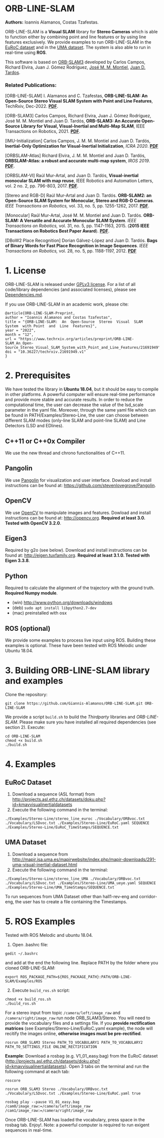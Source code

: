 # ORB-LINE-SLAM

**Authors:** Ioannis Alamanos, Costas Tzafestas.

ORB-LINE-SLAM is a **Visual SLAM** library for **Stereo Cameras** which is able to function either by combining point and line features or by using line features exclusively. We provide examples to run ORB-LINE-SLAM in the [EuRoC dataset](http://projects.asl.ethz.ch/datasets/doku.php?id=kmavvisualinertialdatasets) and in the [UMA dataset](http://mapir.isa.uma.es/mapirwebsite/index.php/mapir-downloads/291-uma-visual-inertial-dataset.html). The system is also able to run in real-time using **ROS**.

This software is based on [ORB-SLAM3](https://github.com/UZ-SLAMLab/ORB_SLAM3) developed by Carlos Campos, Richard Elvira, Juan J. Gómez Rodríguez, [José M. M. Montiel](http://webdiis.unizar.es/~josemari/), [Juan D. Tardos](http://webdiis.unizar.es/~jdtardos/).

### Related Publications:

[ORB-LINE-SLAM] I. Alamanos and C. Tzafestas, **ORB-LINE-SLAM: An Open-Source Stereo Visual SLAM System with Point and Line Features**, TechRxiv, Dec-2022. **[PDF](https://doi.org/10.36227/techrxiv.21691949.v1)**.

[ORB-SLAM3] Carlos Campos, Richard Elvira, Juan J. Gómez Rodríguez, José M. M. Montiel and Juan D. Tardós, **ORB-SLAM3: An Accurate Open-Source Library for Visual, Visual-Inertial and Multi-Map SLAM**, IEEE Transactions on Robotics, 2021. **[PDF](https://arxiv.org/pdf/2007.11898.pdf)**.

[IMU-Initialization] Carlos Campos, J. M. M. Montiel and Juan D. Tardós, **Inertial-Only Optimization for Visual-Inertial Initialization**, *ICRA 2020*. **[PDF](https://arxiv.org/pdf/2003.05766.pdf)**

[ORBSLAM-Atlas] Richard Elvira, J. M. M. Montiel and Juan D. Tardós, **ORBSLAM-Atlas: a robust and accurate multi-map system**, *IROS 2019*. **[PDF](https://arxiv.org/pdf/1908.11585.pdf)**.

[ORBSLAM-VI] Raúl Mur-Artal, and Juan D. Tardós, **Visual-inertial monocular SLAM with map reuse**, IEEE Robotics and Automation Letters, vol. 2 no. 2, pp. 796-803, 2017. **[PDF](https://arxiv.org/pdf/1610.05949.pdf)**. 

[Stereo and RGB-D] Raúl Mur-Artal and Juan D. Tardós. **ORB-SLAM2: an Open-Source SLAM System for Monocular, Stereo and RGB-D Cameras**. *IEEE Transactions on Robotics,* vol. 33, no. 5, pp. 1255-1262, 2017. **[PDF](https://arxiv.org/pdf/1610.06475.pdf)**.

[Monocular] Raúl Mur-Artal, José M. M. Montiel and Juan D. Tardós. **ORB-SLAM: A Versatile and Accurate Monocular SLAM System**. *IEEE Transactions on Robotics,* vol. 31, no. 5, pp. 1147-1163, 2015. (**2015 IEEE Transactions on Robotics Best Paper Award**). **[PDF](https://arxiv.org/pdf/1502.00956.pdf)**.

[DBoW2 Place Recognition] Dorian Gálvez-López and Juan D. Tardós. **Bags of Binary Words for Fast Place Recognition in Image Sequences**. *IEEE Transactions on Robotics,* vol. 28, no. 5, pp. 1188-1197, 2012. **[PDF](http://doriangalvez.com/php/dl.php?dlp=GalvezTRO12.pdf)**

# 1. License

ORB-LINE-SLAM is released under [GPLv3 license](https://github.com/Giannis-Alamanos/ORB-LINE-SLAM/blob/main/LICENSE). For a list of all code/library dependencies (and associated licenses), please see [Dependencies.md](https://github.com/Giannis-Alamanos/ORB-LINE-SLAM/blob/main/Dependencies.md).

If you use ORB-LINE-SLAM in an academic work, please cite:

```
@article{ORB-LINE-SLAM-Preprint,
author = "Ioannis Alamanos and Costas Tzafestas",
title = "{ORB-LINE-SLAM:  An  Open-Source  Stereo  Visual  SLAM  System  with Point  and  Line  Features}",
year = "2022",
month = "12",
url = "https://www.techrxiv.org/articles/preprint/ORB-LINE-SLAM_An_Open-Source_Stereo_Visual_SLAM_System_with_Point_and_Line_Features/21691949",
doi = "10.36227/techrxiv.21691949.v1"
}
```

# 2. Prerequisites
We have tested the library in **Ubuntu 18.04**, but it should be easy to compile in other platforms. A powerful computer will ensure real-time performance and provide more stable and accurate results. In order to reduce the computational time, the user can decrease the value of the lsd_scale parameter in the yaml file. Moreover, through the same yaml file which can be found in PATH/Examples/Stereo-Line, the user can choose between different SLAM modes (only-line SLAM and point-line SLAM) and Line Detectors (LSD and EDlines).

## C++11 or C++0x Compiler
We use the new thread and chrono functionalities of C++11.

## Pangolin
We use [Pangolin](https://github.com/stevenlovegrove/Pangolin) for visualization and user interface. Dowload and install instructions can be found at: https://github.com/stevenlovegrove/Pangolin.

## OpenCV
We use [OpenCV](http://opencv.org) to manipulate images and features. Dowload and install instructions can be found at: http://opencv.org. **Required at least 3.0. Tested with OpenCV 3.2.0**.

## Eigen3
Required by g2o (see below). Download and install instructions can be found at: http://eigen.tuxfamily.org. **Required at least 3.1.0. Tested with Eigen 3.3.8**.

## Python
Required to calculate the alignment of the trajectory with the ground truth. **Required Numpy module**.

* (win) http://www.python.org/downloads/windows
* (deb) `sudo apt install libpython2.7-dev`
* (mac) preinstalled with osx

## ROS (optional)

We provide some examples to process live input using ROS. Building these examples is optional. These have been tested with ROS Melodic under Ubuntu 18.04.

# 3. Building ORB-LINE-SLAM library and examples

Clone the repository:
```
git clone https://github.com/Giannis-Alamanos/ORB-LINE-SLAM.git ORB-LINE-SLAM
```

We provide a script `build.sh` to build the *Thirdparty* libraries and *ORB-LINE-SLAM*. Please make sure you have installed all required dependencies (see section 2). Execute:
```
cd ORB-LINE-SLAM
chmod +x build.sh
./build.sh
```


# 4. Examples

## EuRoC Dataset

1. Download a sequence (ASL format) from http://projects.asl.ethz.ch/datasets/doku.php?id=kmavvisualinertialdatasets
2. Execute the following command in the terminal:

```
./Examples/Stereo-Line/stereo_line_euroc ./Vocabulary/ORBvoc.txt ./Vocabulary/LSDvoc.txt ./Examples/Stereo-Line/EuRoC.yaml SEQUENCE ./Examples/Stereo-Line/EuRoC_TimeStamps/SEQUENCE.txt
```

## UMA Dataset

1. Download a sequence from http://mapir.isa.uma.es/mapirwebsite/index.php/mapir-downloads/291-uma-visual-inertial-dataset.html
2. Execute the following command in the terminal:

```
./Examples/Stereo-Line/stereo_line_UMA ./Vocabulary/ORBvoc.txt ./Vocabulary/LSDvoc.txt ./Examples/Stereo-Line/UMA_ueye.yaml SEQUENCE ./Examples/Stereo-Line/UMA_TimeStamps/SEQUENCE.txt
```

To run sequences from UMA Dataset other than hall1-rev-eng and corridor-eng, the user has to create a file containing the Timestamps.

# 5. ROS Examples

Tested with ROS Melodic and ubuntu 18.04.


1. Open .bashrc file:
  ```
  gedit ~/.bashrc
  ```
and add at the end the following line. Replace PATH by the folder where you cloned ORB-LINE-SLAM:

  ```
  export ROS_PACKAGE_PATH=${ROS_PACKAGE_PATH}:PATH/ORB-LINE-SLAM/Examples/ROS
  ```

2. Execute `build_ros.sh` script:

  ```
  chmod +x build_ros.sh
  ./build_ros.sh
  ```
  
For a stereo input from topic `/camera/left/image_raw` and `/camera/right/image_raw` run node ORB_SLAM3/Stereo. You will need to provide the vocabulary files and a settings file. If you **provide rectification matrices** (see Examples/Stereo-Line/EuRoC.yaml example), the node will recitify the images online, **otherwise images must be pre-rectified**.

  ```
  rosrun ORB_SLAM3 Stereo PATH_TO_VOCABULARY1 PATH_TO_VOCABULARY2 PATH_TO_SETTINGS_FILE ONLINE_RECTIFICATION
  ```
  
  **Example**: Download a rosbag (e.g. V1_01_easy.bag) from the EuRoC dataset (http://projects.asl.ethz.ch/datasets/doku.php?id=kmavvisualinertialdatasets). Open 3 tabs on the terminal and run the following command at each tab:
  ```
  roscore
  ```
  
  ```
  rosrun ORB_SLAM3 Stereo ./Vocabulary/ORBvoc.txt ./Vocabulary/LSDvoc.txt ./Examples/Stereo-Line/EuRoC.yaml true
  ```
  
  ```
  rosbag play --pause V1_01_easy.bag /cam0/image_raw:=/camera/left/image_raw /cam1/image_raw:=/camera/right/image_raw
  ```
  
Once ORB-LINE-SLAM has loaded the vocabulary, press space in the rosbag tab. Enjoy!. Note: a powerful computer is required to run exigent sequences in real-time.
